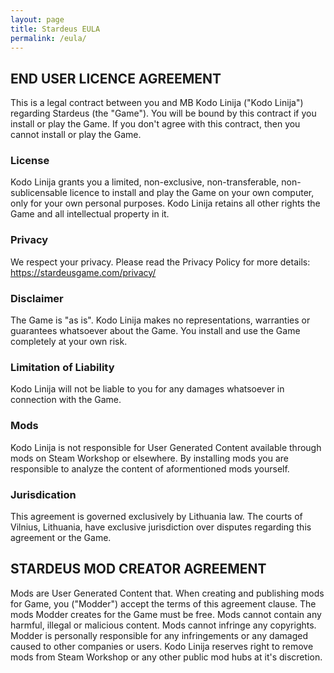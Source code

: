 ```yaml
---
layout: page
title: Stardeus EULA
permalink: /eula/
---
```


## END USER LICENCE AGREEMENT 

This is a legal contract between you and MB Kodo Linija ("Kodo Linija") regarding Stardeus (the "Game"). You will be bound by this contract if you install or play the Game. If you don't agree with this contract, then you cannot install or play the Game.

### License

Kodo Linija grants you a limited, non-exclusive, non-transferable, non-sublicensable licence to install and play the Game on your own computer, only for your own personal purposes. Kodo Linija retains all other rights the Game and all intellectual property in it.

### Privacy

We respect your privacy. Please read the Privacy Policy for more details: https://stardeusgame.com/privacy/

### Disclaimer

The Game is "as is". Kodo Linija makes no representations, warranties or guarantees whatsoever about the Game. You install and use the Game completely at your own risk.

### Limitation of Liability

Kodo Linija will not be liable to you for any damages whatsoever in connection with the Game. 

### Mods

Kodo Linija is not responsible for User Generated Content available through mods on Steam Workshop or elsewhere. By installing mods you are responsible to analyze the content of aformentioned mods yourself.

### Jurisdication

This agreement is governed exclusively by Lithuania law. The courts of Vilnius, Lithuania, have exclusive jurisdiction over disputes regarding this agreement or the Game.
<a name="modding-agreement">

## STARDEUS MOD CREATOR AGREEMENT

Mods are User Generated Content that. When creating and publishing mods for Game, you ("Modder") accept the terms of this agreement clause. The mods Modder creates for the Game must be free. Mods cannot contain any harmful, illegal or malicious content. Mods cannot infringe any copyrights. Modder is personally responsible for any infringements or any damaged caused to other companies or users. Kodo Linija reserves right to remove mods from Steam Workshop or any other public mod hubs at it's discretion. 